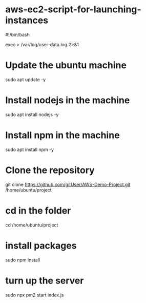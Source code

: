 # aws-ec2-script-for-launching-instances

#!/bin/bash

exec > /var/log/user-data.log 2>&1

# Update the ubuntu machine
sudo apt update -y

# Install nodejs in the machine
sudo apt install nodejs -y

# Install npm in the machine
sudo apt install npm -y

# Clone the repository
git clone https://github.com/gitUser/AWS-Demo-Project.git /home/ubuntu/project

# cd in the folder
cd /home/ubuntu/project

# install packages
sudo npm install

# turn up the server
sudo npx pm2 start index.js
